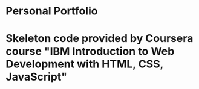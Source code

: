 # Personal Portfolio
# Skeleton code provided by Coursera course "IBM Introduction to Web Development with HTML, CSS, JavaScript"
